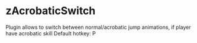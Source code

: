 # zAcrobaticSwitch

Plugin allows to switch between normal/acrobatic jump animations, if player have acrobatic skill
Default hotkey: P